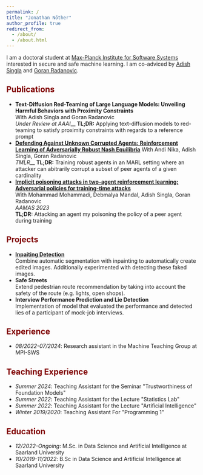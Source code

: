 ```yaml
---
permalink: /
title: "Jonathan Nöther"
author_profile: true
redirect_from: 
  - /about/
  - /about.html
---
```


I am a doctoral student at [Max-Planck Institute for Software Systems](https://www.mpi-sws.org/) interested in secure and safe machine learning. I am co-adviced by [Adish Singla](https://machineteaching.mpi-sws.org/adishsingla.html) and [Goran Radanovic](https://people.mpi-sws.org/~gradanovic/index.html).

## <span style="color:800000">Publications</span>
- **Text-Diffusion Red-Teaming of Large Language Models:
Unveiling Harmful Behaviors with Proximity Constraints**  
With Adish Singla and Goran Radanovic  
*Under Review at AAAI*__
**TL;DR:** Applying text-diffusion models to red-teaming to satisfy proximity constraints with regards to a reference prompt
- **[Defending Against Unknown Corrupted Agents: Reinforcement Learning of Adversarially Robust Nash Equilibria](https://openreview.net/pdf?id=62pcoIqovw)**
With Andi Nika, Adish Singla, Goran Radanovic  
*TMLR*__
**TL;DR:** Training robust agents in an MARL setting where an attacker can abitrarily corrupt a subset of peer agents of a given cardinality
- **[Implicit poisoning attacks in two-agent reinforcement learning: Adversarial policies for training-time attacks](https://arxiv.org/pdf/2302.13851)**  
With Mohammad Mohammadi, Debmalya Mandal, Adish Singla, Goran Radanovic  
*AAMAS 2023*  
**TL;DR:** Attacking an agent my poisoning the policy of a peer agent during training

## <span style="color:800000">Projects</span> 
- **[Inpaiting Detection](https://github.com/HLCV-23/Inpainting-Detection)**  
Combine automatic segmentation with inpainting to automatically create edited images.
Additionally experimented with detecting these faked images.
- **Safe Streets**  
Extend pedestrian route recommendation by taking into account the safety of the route
(e.g. lights, open shops).
- **Interview Performance Prediction and Lie Detection**  
Implementation of model that evaluated the performance and detected lies of
a participant of mock-job interviews.

## <span style="color:800000">Experience</span>
- *08/2022-07/2024*: Research assistant in the Machine Teaching Group at MPI-SWS

## <span style="color:800000">Teaching Experience</span>
- *Summer 2024*: Teaching Assistant for the Seminar "Trustworthiness of Foundation Models"
- *Summer 2022*: Teaching Assistant for the Lecture "Statistics Lab"
- *Summer 2022*: Teaching Assistant for the Lecture "Artificial Intelligence"
- *Winter 2019/2020*: Teaching Assistant For "Programming 1"

## <span style="color:800000">Education</span>
- *12/2022-Ongoing*: M.Sc. in Data Science and Artificial Intelligence at Saarland University
- *10/2019-11/2022*: B.Sc in Data Science and Artificial Intelligence at Saarland University
